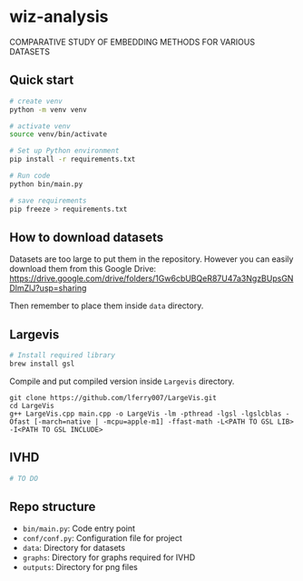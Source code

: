 # wiz-analysis

COMPARATIVE STUDY OF EMBEDDING METHODS FOR VARIOUS DATASETS

## Quick start

```bash
# create venv
python -m venv venv

# activate venv
source venv/bin/activate

# Set up Python environment
pip install -r requirements.txt

# Run code
python bin/main.py

# save requirements
pip freeze > requirements.txt
```

## How to download datasets

Datasets are too large to put them in the repository. However you can easily download them from this Google Drive: https://drive.google.com/drive/folders/1Gw6cbUBQeR87U47a3NgzBUpsGNDlmZlJ?usp=sharing

Then remember to place them inside `data` directory.

## Largevis

```bash
# Install required library
brew install gsl
```

Compile and put compiled version inside `Largevis` directory.

```
git clone https://github.com/lferry007/LargeVis.git
cd LargeVis
g++ LargeVis.cpp main.cpp -o LargeVis -lm -pthread -lgsl -lgslcblas -Ofast [-march=native | -mcpu=apple-m1] -ffast-math -L<PATH TO GSL LIB> -I<PATH TO GSL INCLUDE>
```

## IVHD

```bash
# TO DO
```

## Repo structure

 - `bin/main.py`: Code entry point
 - `conf/conf.py`: Configuration file for project
 - `data`: Directory for datasets
 - `graphs`: Directory for graphs required for IVHD
 - `outputs`: Directory for png files

